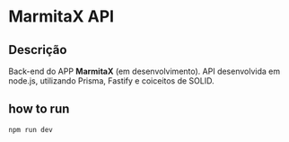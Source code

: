 # MarmitaX API
## Descrição
Back-end do APP **MarmitaX** (em desenvolvimento). API desenvolvida em node.js, utilizando Prisma, Fastify e coiceitos de SOLID.

## how to run

```
npm run dev
```
